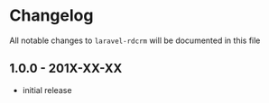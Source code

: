 # Changelog

All notable changes to `laravel-rdcrm` will be documented in this file

## 1.0.0 - 201X-XX-XX

- initial release
